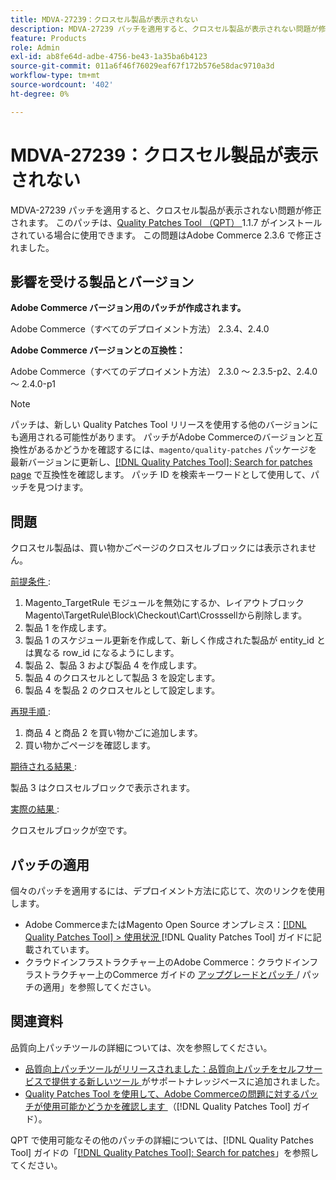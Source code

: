 ```yaml
---
title: MDVA-27239：クロスセル製品が表示されない
description: MDVA-27239 パッチを適用すると、クロスセル製品が表示されない問題が修正されます。 このパッチは、[Quality Patches Tool （QPT） ] （https://experienceleague.adobe.com/en/docs/commerce-operations/tools/quality-patches-tool/quality-patches-tool-to-self-serve-quality-patches） 1.1.7 がインストールされている場合に利用できます。 この問題はAdobe Commerce 2.3.6 で修正されました。
feature: Products
role: Admin
exl-id: ab8fe64d-adbe-4756-be43-1a35ba6b4123
source-git-commit: 011a6f46f76029eaf67f172b576e58dac9710a3d
workflow-type: tm+mt
source-wordcount: '402'
ht-degree: 0%

---
```


# MDVA-27239：クロスセル製品が表示されない

MDVA-27239 パッチを適用すると、クロスセル製品が表示されない問題が修正されます。 このパッチは、[Quality Patches Tool （QPT） ](https://experienceleague.adobe.com/en/docs/commerce-operations/tools/quality-patches-tool/quality-patches-tool-to-self-serve-quality-patches)1.1.7 がインストールされている場合に使用できます。 この問題はAdobe Commerce 2.3.6 で修正されました。

## 影響を受ける製品とバージョン

**Adobe Commerce バージョン用のパッチが作成されます。**

Adobe Commerce（すべてのデプロイメント方法） 2.3.4、2.4.0

**Adobe Commerce バージョンとの互換性：**

Adobe Commerce（すべてのデプロイメント方法） 2.3.0 ～ 2.3.5-p2、2.4.0 ～ 2.4.0-p1

>[!NOTE]
>
>パッチは、新しい Quality Patches Tool リリースを使用する他のバージョンにも適用される可能性があります。 パッチがAdobe Commerceのバージョンと互換性があるかどうかを確認するには、`magento/quality-patches` パッケージを最新バージョンに更新し、[[!DNL Quality Patches Tool]: Search for patches page](https://experienceleague.adobe.com/en/docs/commerce-operations/tools/quality-patches-tool/quality-patches-tool-to-self-serve-quality-patches) で互換性を確認します。 パッチ ID を検索キーワードとして使用して、パッチを見つけます。

## 問題

クロスセル製品は、買い物かごページのクロスセルブロックには表示されません。

<u> 前提条件 </u>:

1. Magento_TargetRule モジュールを無効にするか、レイアウトブロック Magento\TargetRule\Block\Checkout\Cart\Crosssellから削除します。
1. 製品 1 を作成します。
1. 製品 1 のスケジュール更新を作成して、新しく作成された製品が entity_id とは異なる row_id になるようにします。
1. 製品 2、製品 3 および製品 4 を作成します。
1. 製品 4 のクロスセルとして製品 3 を設定します。
1. 製品 4 を製品 2 のクロスセルとして設定します。

<u> 再現手順 </u>:

1. 商品 4 と商品 2 を買い物かごに追加します。
1. 買い物かごページを確認します。

<u> 期待される結果 </u>:

製品 3 はクロスセルブロックで表示されます。

<u> 実際の結果 </u>:

クロスセルブロックが空です。

## パッチの適用

個々のパッチを適用するには、デプロイメント方法に応じて、次のリンクを使用します。

* Adobe CommerceまたはMagento Open Source オンプレミス：[[!DNL Quality Patches Tool] > 使用状況 ](/help/tools/quality-patches-tool/usage.md)[!DNL Quality Patches Tool] ガイドに記載されています。
* クラウドインフラストラクチャー上のAdobe Commerce：クラウドインフラストラクチャー上のCommerce ガイドの [ アップグレードとパッチ ](https://experienceleague.adobe.com/docs/commerce-cloud-service/user-guide/develop/upgrade/apply-patches.html)/ パッチの適用」を参照してください。

## 関連資料

品質向上パッチツールの詳細については、次を参照してください。

* [ 品質向上パッチツールがリリースされました：品質向上パッチをセルフサービスで提供する新しいツール ](https://experienceleague.adobe.com/en/docs/commerce-operations/tools/quality-patches-tool/quality-patches-tool-to-self-serve-quality-patches) がサポートナレッジベースに追加されました。
* [Quality Patches Tool を使用して、Adobe Commerceの問題に対するパッチが使用可能かどうかを確認します ](/help/tools/quality-patches-tool/patches-available-in-qpt/check-patch-for-magento-issue-with-magento-quality-patches.md) （[!DNL Quality Patches Tool] ガイド）。

QPT で使用可能なその他のパッチの詳細については、[!DNL Quality Patches Tool] ガイドの「[[!DNL Quality Patches Tool]: Search for patches](https://experienceleague.adobe.com/tools/commerce-quality-patches/index.html)」を参照してください。

